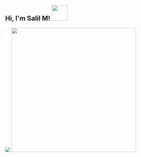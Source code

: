 <h2> Hi, I'm Salil M! <img src="https://media.giphy.com/media/mGcNjsfWAjY5AEZNw6/giphy.gif" width="50"></h2>
<img src='https://github.com/user-attachments/assets/c859b462-c4f4-42c2-bb9d-c4b1a4478ab1'>
<img src = "https://tenor.com/en-GB/view/golden-boy-fake-keyboard-programing-coding-paper-book-gif-20997049" width="400">
